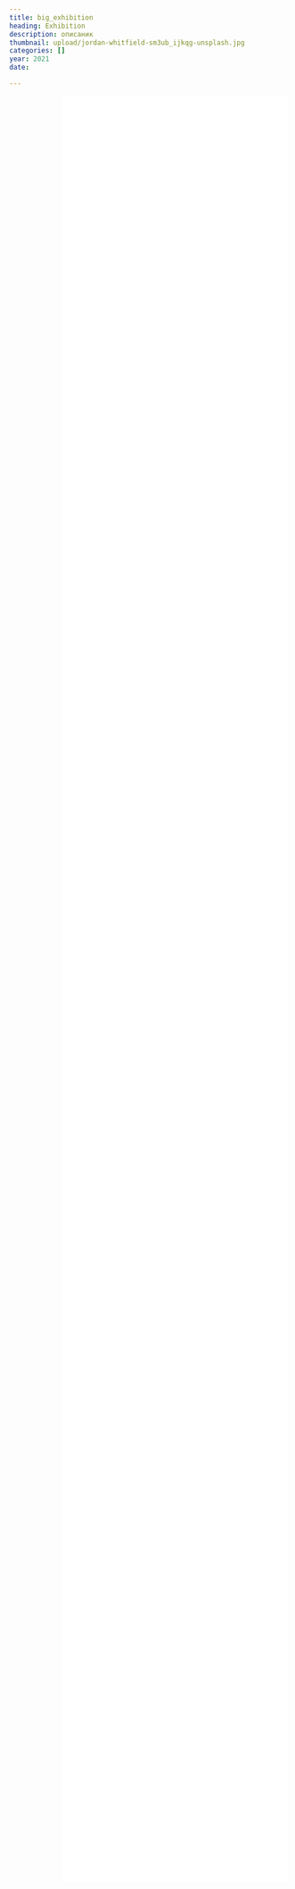 ```yaml
---
title: big_exhibition
heading: Exhibition
description: описаник
thumbnail: upload/jordan-whitfield-sm3ub_ijkqg-unsplash.jpg
categories: []
year: 2021
date: 

---
```

<div>
<iframe src="/lt_exhibition/index.html" frameborder="0" scrolling="no" style="height: 80vh; width: 80%; margin: 0 10vw" allowfullscreen="true" webkitallowfullscreen="true" mozallowfullscreen="true"></iframe>
</div>